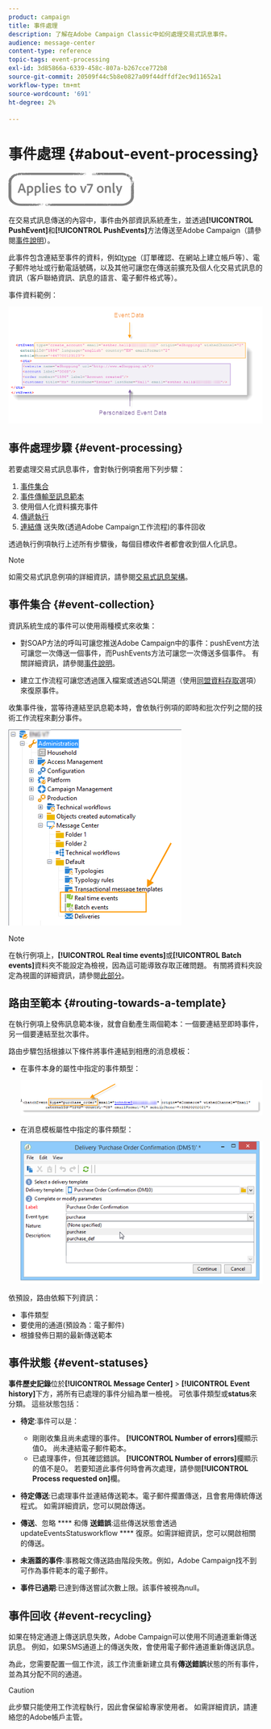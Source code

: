 ```yaml
---
product: campaign
title: 事件處理
description: 了解在Adobe Campaign Classic中如何處理交易式訊息事件。
audience: message-center
content-type: reference
topic-tags: event-processing
exl-id: 3d85866a-6339-458c-807a-b267cce772b8
source-git-commit: 20509f44c5b8e0827a09f44dffdf2ec9d11652a1
workflow-type: tm+mt
source-wordcount: '691'
ht-degree: 2%

---
```


# 事件處理 {#about-event-processing}

![](../../assets/v7-only.svg)

在交易式訊息傳送的內容中，事件由外部資訊系統產生，並透過&#x200B;**[!UICONTROL PushEvent]**&#x200B;和&#x200B;**[!UICONTROL PushEvents]**&#x200B;方法傳送至Adobe Campaign（請參閱[事件說明](../../message-center/using/event-description.md)）。

此事件包含連結至事件的資料，例如[type](../../message-center/using/creating-event-types.md)（訂單確認、在網站上建立帳戶等）、電子郵件地址或行動電話號碼，以及其他可讓您在傳送前擴充及個人化交易式訊息的資訊（客戶聯絡資訊、訊息的語言、電子郵件格式等）。

事件資料範例：

![](assets/messagecenter_events_request_001.png)

## 事件處理步驟 {#event-processing}

若要處理交易式訊息事件，會對執行例項套用下列步驟：

1. [事件集合](#event-collection)
1. [事件傳輸至訊息範本](#routing-towards-a-template)
1. 使用個人化資料擴充事件
1. [傳遞執行](../../message-center/using/delivery-execution.md)
1. [連結傳](#event-recycling) 送失敗(透過Adobe Campaign工作流程)的事件回收

透過執行例項執行上述所有步驟後，每個目標收件者都會收到個人化訊息。

>[!NOTE]
>
>如需交易式訊息例項的詳細資訊，請參閱[交易式訊息架構](../../message-center/using/transactional-messaging-architecture.md)。


## 事件集合 {#event-collection}

資訊系統生成的事件可以使用兩種模式來收集：

* 對SOAP方法的呼叫可讓您推送Adobe Campaign中的事件：pushEvent方法可讓您一次傳送一個事件，而PushEvents方法可讓您一次傳送多個事件。 有關詳細資訊，請參閱[事件說明](../../message-center/using/event-description.md)。

* 建立工作流程可讓您透過匯入檔案或透過SQL閘道（使用[同盟資料存取](../../installation/using/about-fda.md)選項）來復原事件。

收集事件後，當等待連結至訊息範本時，會依執行例項的即時和批次佇列之間的技術工作流程來劃分事件。

![](assets/messagecenter_events_queues_001.png)

>[!NOTE]
>
>在執行例項上，**[!UICONTROL Real time events]**&#x200B;或&#x200B;**[!UICONTROL Batch events]**&#x200B;資料夾不能設定為檢視，因為這可能導致存取正確問題。 有關將資料夾設定為視圖的詳細資訊，請參閱[此部分](../../platform/using/access-management-folders.md)。

## 路由至範本 {#routing-towards-a-template}

在執行例項上發佈訊息範本後，就會自動產生兩個範本：一個要連結至即時事件，另一個要連結至批次事件。

路由步驟包括根據以下條件將事件連結到相應的消息模板：

* 在事件本身的屬性中指定的事件類型：

   ![](assets/messagecenter_event_type_001.png)

* 在消息模板屬性中指定的事件類型：

   ![](assets/messagecenter_event_type_002.png)

依預設，路由依賴下列資訊：

* 事件類型
* 要使用的通道(預設為：電子郵件)
* 根據發佈日期的最新傳送範本

## 事件狀態 {#event-statuses}

**事件歷史記錄**&#x200B;位於&#x200B;**[!UICONTROL Message Center]** > **[!UICONTROL Event history]**&#x200B;下方，將所有已處理的事件分組為單一檢視。 可依事件類型或&#x200B;**status**&#x200B;來分類。 這些狀態包括：

* **待定**:事件可以是：

   * 剛剛收集且尚未處理的事件。 **[!UICONTROL Number of errors]**&#x200B;欄顯示值0。 尚未連結電子郵件範本。
   * 已處理事件，但其確認錯誤。 **[!UICONTROL Number of errors]**&#x200B;欄顯示的值不是0。 若要知道此事件何時會再次處理，請參閱&#x200B;**[!UICONTROL Process requested on]**&#x200B;欄。

* **待定傳送**:已處理事件並連結傳送範本。電子郵件擱置傳送，且會套用傳統傳送程式。 如需詳細資訊，您可以開啟傳送。
* **傳送**、忽略 **** 和傳 **送錯誤**:這些傳送狀態會透過updateEventsStatusworkflow **** 復原。如需詳細資訊，您可以開啟相關的傳送。
* **未涵蓋的事件**:事務報文傳送路由階段失敗。例如，Adobe Campaign找不到可作為事件範本的電子郵件。
* **事件已過期**:已達到傳送嘗試次數上限。該事件被視為null。

## 事件回收 {#event-recycling}

如果在特定通道上傳送訊息失敗，Adobe Campaign可以使用不同通道重新傳送訊息。 例如，如果SMS通道上的傳送失敗，會使用電子郵件通道重新傳送訊息。

為此，您需要配置一個工作流，該工作流重新建立具有&#x200B;**傳送錯誤**&#x200B;狀態的所有事件，並為其分配不同的通道。

>[!CAUTION]
>
>此步驟只能使用工作流程執行，因此會保留給專家使用者。 如需詳細資訊，請連絡您的Adobe帳戶主管。